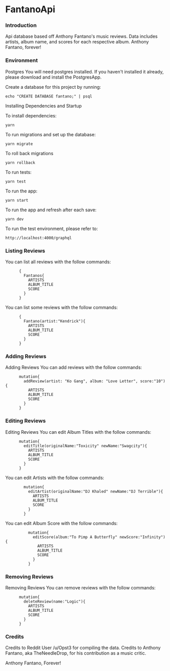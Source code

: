 # FantanoApi

### Introduction
Api database based off Anthony Fantano's music reviews. Data includes artists, album name, and scores for each respective album. Anthony Fantano, forever!

### Environment


Postgres
You will need postgres installed. If you haven't installed it already, please download and install the PostgresApp.

Create a database for this project by running:

    echo "CREATE DATABASE fantano;" | psql

Installing Dependencies and Startup

To install dependencies:

    yarn

To run migrations and set up the database:

    yarn migrate

To roll back migrations

    yarn rollback

To run tests:

    yarn test

To run the app:

    yarn start
    
To run the app and refresh after each save:

    yarn dev
    
To run the test environment, please refer to:
    
    http://localhost:4000/graphql
    
### Listing Reviews
You can list all reviews with the follow commands:

          {
            Fantanos{
              ARTISTS
              ALBUM_TITLE
              SCORE
            }
          }
        
You can list some reviews with the follow commands:

          {
            Fantano(artist:"Kendrick"){
              ARTISTS
              ALBUM_TITLE
              SCORE
            }
          }

### Adding Reviews

Adding Reviews
You can add reviews with the follow commands:

          mutation{
            addReview(artist: "Ko Gang", album: "Love Letter", score:"10"){
              ARTISTS
              ALBUM_TITLE
              SCORE
            }
          }
        
### Editing Reviews

Editing Reviews
You can edit Album Titles with the follow commands:

          mutation{
            editTitle(originalName:"Toxicity" newName:"Swagcity"){
              ARTISTS
              ALBUM_TITLE
              SCORE
            }
          }
        
You can edit Artists with the follow commands:

            mutation{
              editArtist(originalName:"DJ Khaled" newName:"DJ Terrible"){
                ARTISTS
                ALBUM_TITLE
                SCORE
              }
            }
          
You can edit Album Score with the follow commands:

              mutation{
                editScore(album:"To Pimp A Butterfly" newScore:"Infinity"){
                  ARTISTS
                  ALBUM_TITLE
                  SCORE
                }
              }
              
### Removing Reviews
Removing Reviews
You can remove reviews with the follow commands:

          mutation{
            deleteReview(name:"Logic"){
              ARTISTS
              ALBUM_TITLE
              SCORE
            }
          }
          
### Credits

Credits to Reddit User /u/Opst3 for compiling the data.
Credits to Anthony Fantano, aka TheNeedleDrop, for his contribution as a music critic.

Anthony Fantano, Forever!

